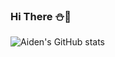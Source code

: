 ### Hi There :snowman::christmas_tree:

![Aiden's GitHub stats](https://github-readme-stats-git-masterrstaa-rickstaa.vercel.app/api?username=aidenseo3180&)
